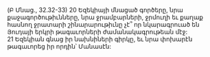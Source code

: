 (Բ Մնաց., 32.32-33)
20 Եզեկիայի մնացած գործերը, նրա քաջագործութիւնները, նրա ջրամբարների, ջրմուղի եւ քաղաք հասնող ջրատարի շինարարութիւնը չէ՞ որ նկարագրուած են Յուդայի երկրի թագաւորների ժամանակագրութեան մէջ: 21 Եզեկիան գնաց իր նախնիների գիրկը, եւ նրա փոխարէն թագաւորեց իր որդին՝ Մանասէն:

